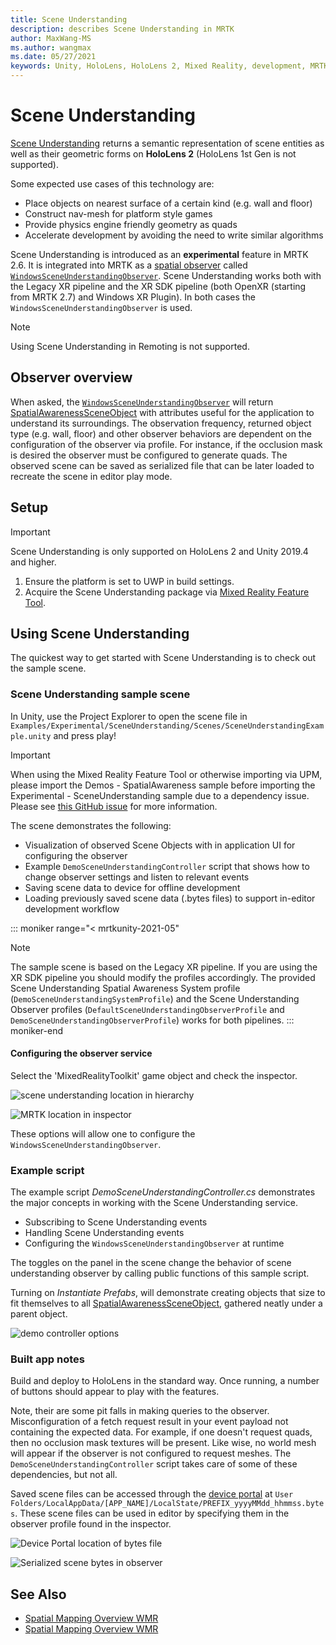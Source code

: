 ```yaml
---
title: Scene Understanding
description: describes Scene Understanding in MRTK
author: MaxWang-MS
ms.author: wangmax
ms.date: 05/27/2021
keywords: Unity, HoloLens, HoloLens 2, Mixed Reality, development, MRTK, Scene Understanding
---
```


# Scene Understanding

[Scene Understanding](/windows/mixed-reality/scene-understanding) returns a semantic representation of scene entities as well as their geometric forms on __HoloLens 2__ (HoloLens 1st Gen is not supported).

Some expected use cases of this technology are:
* Place objects on nearest surface of a certain kind (e.g. wall and floor)
* Construct nav-mesh for platform style games
* Provide physics engine friendly geometry as quads
* Accelerate development by avoiding the need to write similar algorithms

Scene Understanding is introduced as an __experimental__ feature in MRTK 2.6. It is integrated into MRTK as a [spatial observer](spatial-awareness-getting-started.md#register-observers) called [`WindowsSceneUnderstandingObserver`](xref:Microsoft.MixedReality.Toolkit.WindowsSceneUnderstanding.Experimental.WindowsSceneUnderstandingObserver). Scene Understanding works both with the Legacy XR pipeline and the XR SDK pipeline (both OpenXR (starting from MRTK 2.7) and Windows XR Plugin). In both cases the `WindowsSceneUnderstandingObserver` is used.

> [!NOTE] 
> Using Scene Understanding in Remoting is not supported.

## Observer overview

When asked, the [`WindowsSceneUnderstandingObserver`](xref:Microsoft.MixedReality.Toolkit.WindowsSceneUnderstanding.Experimental.WindowsSceneUnderstandingObserver) will return [SpatialAwarenessSceneObject](xref:Microsoft.MixedReality.Toolkit.Experimental.SpatialAwareness.SpatialAwarenessSceneObject) with attributes useful for the application to understand its surroundings. The observation frequency, returned object type (e.g. wall, floor) and other observer behaviors are dependent on the configuration of the observer via profile. For instance, if the occlusion mask is desired the observer must be configured to generate quads. The observed scene can be saved as serialized file that can be later loaded to recreate the scene in editor play mode.

## Setup

> [!IMPORTANT]
> Scene Understanding is only supported on HoloLens 2 and Unity 2019.4 and higher.

1. Ensure the platform is set to UWP in build settings.
1. Acquire the Scene Understanding package via [Mixed Reality Feature Tool](https://aka.ms/MRFeatureTool).

## Using Scene Understanding

The quickest way to get started with Scene Understanding is to check out the sample scene.

### Scene Understanding sample scene

In Unity, use the Project Explorer to open the scene file in `Examples/Experimental/SceneUnderstanding/Scenes/SceneUnderstandingExample.unity` and press play!

> [!IMPORTANT]
> When using the Mixed Reality Feature Tool or otherwise importing via UPM, please import the Demos - SpatialAwareness sample before importing the Experimental - SceneUnderstanding sample due to a dependency issue. Please see [this GitHub issue](https://github.com/microsoft/MixedRealityToolkit-Unity/issues/9431) for more information.

The scene demonstrates the following:

* Visualization of observed Scene Objects with in application UI for configuring the observer
* Example `DemoSceneUnderstandingController` script that shows how to change observer settings and listen to relevant events
* Saving scene data to device for offline development
* Loading previously saved scene data (.bytes files) to support in-editor development workflow

::: moniker range="< mrtkunity-2021-05"
> [!NOTE] 
> The sample scene is based on the Legacy XR pipeline. If you are using the XR SDK pipeline you should modify the profiles accordingly. The provided Scene Understanding Spatial Awareness System profile (`DemoSceneUnderstandingSystemProfile`) and the Scene Understanding Observer profiles (`DefaultSceneUnderstandingObserverProfile` and `DemoSceneUnderstandingObserverProfile`) works for both pipelines.
::: moniker-end

#### Configuring the observer service

Select the 'MixedRealityToolkit' game object and check the inspector.

![scene understanding location in hierarchy](../images/spatial-awareness/MRTKHierarchy.png)

![MRTK location in inspector](../images/spatial-awareness/MRTKLocation.png)

These options will allow one to configure the `WindowsSceneUnderstandingObserver`.

### Example script

The example script _DemoSceneUnderstandingController.cs_ demonstrates the major concepts in working with the Scene Understanding service.

* Subscribing to Scene Understanding events
* Handling Scene Understanding events
* Configuring the `WindowsSceneUnderstandingObserver` at runtime

The toggles on the panel in the scene change the behavior of scene understanding observer by calling public functions of this sample script.

Turning on *Instantiate Prefabs*, will demonstrate creating objects that size to fit themselves to all [SpatialAwarenessSceneObject](xref:Microsoft.MixedReality.Toolkit.Experimental.SpatialAwareness.SpatialAwarenessSceneObject), gathered neatly under a parent object.

![demo controller options](../images/spatial-awareness/Controller.png)

### Built app notes

Build and deploy to HoloLens in the standard way. Once running, a number of buttons should appear to play with the features.

Note, their are some pit falls in making queries to the observer. Misconfiguration of a fetch request result in your event payload not containing the expected data. For example, if one doesn't request quads, then no occlusion mask textures will be present. Like wise, no world mesh will appear if the observer is not configured to request meshes. The `DemoSceneUnderstandingController` script takes care of some of these dependencies, but not all.

Saved scene files can be accessed through the [device portal](/windows/mixed-reality/using-the-windows-device-portal) at `User Folders/LocalAppData/[APP_NAME]/LocalState/PREFIX_yyyyMMdd_hhmmss.bytes`. These scene files can be used in editor by specifying them in the observer profile found in the inspector.

![Device Portal location of bytes file](../images/spatial-awareness/BytesInDevicePortal.png)

![Serialized scene bytes in observer](../images/spatial-awareness/BytesLocationInObserver.png)

## See Also

* [Spatial Mapping Overview WMR](/windows/mixed-reality/scene-understanding)
* [Spatial Mapping Overview WMR](/windows/mixed-reality/scene-understanding-sdk)